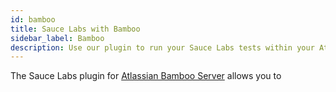 ```yaml
---
id: bamboo
title: Sauce Labs with Bamboo
sidebar_label: Bamboo
description: Use our plugin to run your Sauce Labs tests within your Atlassian Bamboo pipeline.
---
```


The Sauce Labs plugin for [Atlassian Bamboo Server](http://www.atlassian.com/software/bamboo) allows you to 
